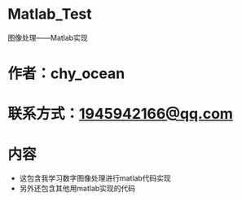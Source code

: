 # Matlab_Test
图像处理——Matlab实现

# 作者：chy_ocean
# 联系方式：1945942166@qq.com
# 内容
* 这包含我学习数字图像处理进行matlab代码实现
* 另外还包含其他用matlab实现的代码
